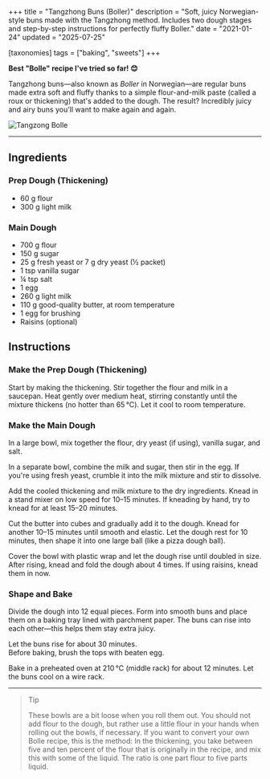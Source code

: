 +++
title = "Tangzhong Buns (Boller)"
description = "Soft, juicy Norwegian-style buns made with the Tangzhong method. Includes two dough stages and step-by-step instructions for perfectly fluffy Boller."
date = "2021-01-24"
updated = "2025-07-25"

[taxonomies]
tags = ["baking", "sweets"]
+++

**Best "Bolle" recipe I've tried so far! 😊**

Tangzhong buns—also known as *Boller* in Norwegian—are regular buns made extra soft and fluffy thanks to a simple flour-and-milk paste (called a roux or thickening) that's added to the dough. The result? Incredibly juicy and airy buns you'll want to make again and again.

![Tangzong Bolle](https://photos.smugmug.com/photos/i-RdS4Lvj/0/KZhPMhNDKFDb5GLpqzQqj8429LxLJQkqFXHHW2GkV/M/i-RdS4Lvj-M.jpg)

---

## Ingredients

### Prep Dough (Thickening)

- 60 g flour  
- 300 g light milk  

### Main Dough

- 700 g flour  
- 150 g sugar  
- 25 g fresh yeast or 7 g dry yeast (½ packet)  
- 1 tsp vanilla sugar  
- ¼ tsp salt  
- 1 egg  
- 260 g light milk  
- 110 g good-quality butter, at room temperature  
- 1 egg for brushing  
- Raisins (optional)  

## Instructions

### Make the Prep Dough (Thickening)

Start by making the thickening. Stir together the flour and milk in a saucepan. Heat gently over medium heat, stirring constantly until the mixture thickens (no hotter than 65 ℃). Let it cool to room temperature.

### Make the Main Dough

In a large bowl, mix together the flour, dry yeast (if using), vanilla sugar, and salt.  

In a separate bowl, combine the milk and sugar, then stir in the egg. If you're using fresh yeast, crumble it into the milk mixture and stir to dissolve.

Add the cooled thickening and milk mixture to the dry ingredients. Knead in a stand mixer on low speed for 10–15 minutes. If kneading by hand, try to knead for at least 15–20 minutes.

Cut the butter into cubes and gradually add it to the dough. Knead for another 10–15 minutes until smooth and elastic. Let the dough rest for 10 minutes, then shape it into one large ball (like a pizza dough ball).

Cover the bowl with plastic wrap and let the dough rise until doubled in size. After rising, knead and fold the dough about 4 times. If using raisins, knead them in now.


### Shape and Bake

Divide the dough into 12 equal pieces. Form into smooth buns and place them on a baking tray lined with parchment paper. The buns can rise into each other—this helps them stay extra juicy.

Let the buns rise for about 30 minutes.  
Before baking, brush the tops with beaten egg.

Bake in a preheated oven at 210 ℃ (middle rack) for about 12 minutes. Let the buns cool on a wire rack.

---

> Tip
> 
> These bowls are a bit loose when you roll them out. You should not add flour to the dough, but rather use a little flour in your hands when rolling out the bowls, if necessary. If you want to convert your own Bolle recipe, this is the method: In the thickening, you take between five and ten percent of the flour that is originally in the recipe, and mix this with some of the liquid. The ratio is one part flour to five parts liquid.
